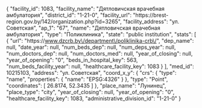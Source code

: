 {
    "facility_id": 1083,
    "facility_name": "Дятловичская врачебная амбулатория",
    "district_id": "1-21-0",
    "facility_url": "https:\/\/brest-region.gov.by\/142\/organization.php?id=3265",
    "facility_address": "ул. Советская",
    "ap_1": "67",
    "name": "Дятловичская врачебная амбулатория",
    "type": "Поликлиника",
    "state": "public institution",
    "stats": [
        {
            "url": "https:\/\/www.dzcrb.by\/department\/poliklinika-crb\/",
            "dep_name": null,
            "date_year": null,
            "num_beds_dep": null,
            "num_deps_year": null,
            "num_doctors_dep": null,
            "num_doctors_med": null,
            "year_of_closing": null,
            "year_of_opening": "0",
            "beds_in_hospital_key": 563,
            "num_beds_facility_year": null,
            "healthcare_facility_key": 1083
        }
    ],
    "med_id": 10215103,
    "address": "ул. Советская",
    "coord_x_y": {
        "crs": {
            "type": "name",
            "properties": {
                "name": "EPSG:4326"
            }
        },
        "type": "Point",
        "coordinates": [
            26.8174,
            52.3435
        ]
    },
    "place_name": "Лунинец",
    "place_type": "city",
    "year_of_closing": null,
    "year_of_opening": "0",
    "healthcare_facility_key": 1083,
    "administrative_division_id": "1-21-0"
}